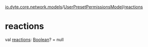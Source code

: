 [io.dyte.core.network.models](../index.md)/[UserPresetPermissionsModel](index.md)/[reactions](reactions.md)

# reactions


val [reactions](reactions.md): [Boolean](https://kotlinlang.org/api/latest/jvm/stdlib/kotlin/-boolean/index.html)? = null
